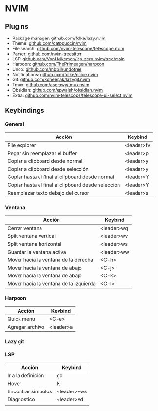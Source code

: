# NVIM

## Plugins

 * Package manager: [github.com/folke/lazy.nvim](https://github.com/folke/lazy.nvim)
 * Theme: [github.com/catppuccin/nvim](https://github.com/catppuccin/nvim) 
 * File search: [github.com/nvim-telescope/telescope.nvim](https://github.com/nvim-telescope/telescope.nvim)
 * Parser: [github.com/nvim-treesitter](https://github.com/nvim-treesitter/nvim-treesitter)
 * LSP: [github.com/VonHeikemen/lsp-zero.nvim/tree/main](https://github.com/VonHeikemen/lsp-zero.nvim/tree/main)
 * Harpoon: [github.com/ThePrimeagen/harpoon](https://github.com/ThePrimeagen/harpoon)
 * Undo: [github.com/mbbill/undotree](https://github.com/mbbill/undotree)
 * Notifications: [github.com/folke/noice.nvim](https://github.com/folke/noice.nvim)
 * Git: [github.com/kdheepak/lazygit.nvim](https://github.com/kdheepak/lazygit.nvim)
 * Tmux: [github.com/aserowy/tmux.nvim](https://github.com/aserowy/tmux.nvim)
 * Obsidian: [github.com/epwalsh/obsidian.nvim](https://github.com/epwalsh/obsidian.nvim)
 * Extra: [github.com/nvim-telescope/telescope-ui-select.nvim](https://github.com/nvim-telescope/telescope-ui-select.nvim)


## Keybindings

### General

| Acción                                             | Keybind    |
| -------------------------------------------------- | ---------- |
| File explorer                                      | \<leader\>fv |
| Pegar sin reemplazar el buffer                     | \<leader\>p  |
| Copiar a clipboard desde normal                    | \<leader\>y  |
| Copiar a clipboard desde selección                 | \<leader\>y  |
| Copiar hasta el final al clipboard desde normal    | \<leader\>Y  |
| Copiar hasta el final al clipboard desde selección | \<leader\>Y  |
| Reemplazar texto debajo del cursor                 | \<leader\>s  |
### Ventana

| Acción                                 | Keybind    |
| -------------------------------------- | ---------- |
| Cerrar ventana                         | \<leader\>wq |
| Split ventana vertical                 | \<leader\>wv |
| Split ventana horizontal               | \<leader\>ws |
| Guardar la ventana activa              | \<leader\>ww |
| Mover hacia la ventana de la derecha   | \<C-h\>      |
| Mover hacia la ventana de abajo        | \<C-j\>      |
| Mover hacia la ventana de abajo        | \<C-k\>      |
| Mover hacia la ventana de la izquierda | \<C-l\>      |

### Harpoon

| Acción          | Keybind   |
| --------------- | --------- |
| Quick menu      | \<C-e\>     |
| Agregar archivo | \<leader\>a |

### Lazy git


### LSP

| Acción             | Keybind     |
| ------------------ | ----------- |
| Ir a la definición | gd          |
| Hover              | K           |
| Encontrar simbolos | \<leader\>vws |
| Diagnostico        | \<leader\>vd  |
|                    |             |

